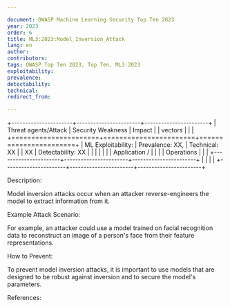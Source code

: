 ```yaml
---

document: OWASP Machine Learning Security Top Ten 2023
year: 2023
order: 6
title: ML3:2023:Model_Inversion_Attack
lang: en
author:
contributors:
tags: OWASP Top Ten 2023, Top Ten, ML3:2023
exploitability:
prevalence:
detectability:
technical:
redirect_from:

---
```



+----------------------+-----------------------+-----------------------+
| Threat agents/Attack | Security Weakness     | Impact                |
| vectors              |                       |                       |
+======================+=======================+=======================+
| ML Exploitability:   | Prevalence: XX,       | Technical: XX         |
| XX                   | Detectability: XX     |                       |
|                      |                       |                       |
| Application /        |                       |                       |
| Operations           |                       |                       |
+----------------------+-----------------------+-----------------------+
|                      |                       |                       |
+----------------------+-----------------------+-----------------------+

Description:

Model inversion attacks occur when an attacker reverse-engineers the
model to extract information from it.

Example Attack Scenario:

For example, an attacker could use a model trained on facial recognition
data to reconstruct an image of a person\'s face from their feature
representations.

How to Prevent:

To prevent model inversion attacks, it is important to use models that
are designed to be robust against inversion and to secure the model\'s
parameters.

References:
